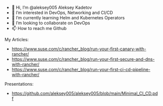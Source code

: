 - 👋 Hi, I’m @aleksey005 Aleksey Kadetov
- 👀 I’m interested in DevOps, Networking and CI/CD
- 🌱 I’m currently learning Helm and Kubernetes Operators
- 💞️ I’m looking to collaborate on DevOps
- 📫 How to reach me Github

My Articles:
- https://www.suse.com/c/rancher_blog/run-your-first-canary-with-rancher/
- https://www.suse.com/c/rancher_blog/run-your-first-secure-and-dns-with-rancher/
- https://www.suse.com/c/rancher_blog/run-your-first-ci-cd-pipeline-with-rancher/

Presentations:
- https://github.com/aleksey005/aleksey005/blob/main/Minimal_CI_CD.pdf

<!---
aleksey005/aleksey005 is a ✨ special ✨ repository because its `README.md` (this file) appears on your GitHub profile.
You can click the Preview link to take a look at your changes.
--->
